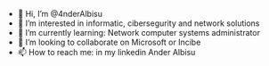 - 👋 Hi, I’m @4nderAlbisu
- 👀 I’m interested in informatic, cibersegurity and network solutions
- 🌱 I’m currently learning: Network computer systems administrator
- 💞️ I’m looking to collaborate on Microsoft or Incibe
- 📫 How to reach me: in my linkedin Ander Albisu

<!---
4nderAlbisu/4nderAlbisu is a ✨ special ✨ repository because its `README.md` (this file) appears on your GitHub profile.
You can click the Preview link to take a look at your changes.
--->
